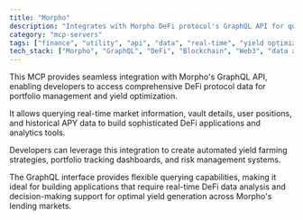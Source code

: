 ```yaml
---
title: "Morpho"
description: "Integrates with Morpho DeFi protocol's GraphQL API for querying market data, vaults, positions, and historical APY information."
category: "mcp-servers"
tags: ["finance", "utility", "api", "data", "real-time", "yield optimization", "portfolio management", "automated strategies"]
tech_stack: ["Morpho", "GraphQL", "DeFi", "Blockchain", "Web3", "data analysis", "analytics tools"]
---
```


This MCP provides seamless integration with Morpho's GraphQL API, enabling developers to access comprehensive DeFi protocol data for portfolio management and yield optimization. 

It allows querying real-time market information, vault details, user positions, and historical APY data to build sophisticated DeFi applications and analytics tools.

Developers can leverage this integration to create automated yield farming strategies, portfolio tracking dashboards, and risk management systems. 

The GraphQL interface provides flexible querying capabilities, making it ideal for building applications that require real-time DeFi data analysis and decision-making support for optimal yield generation across Morpho's lending markets.